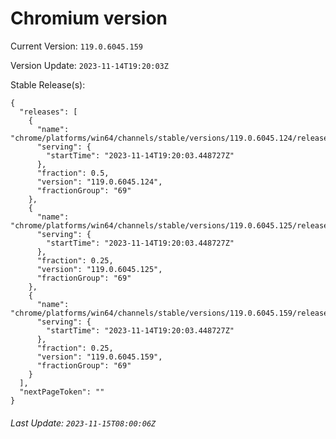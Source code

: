 # Chromium version

Current Version: `119.0.6045.159`

Version Update: `2023-11-14T19:20:03Z`

Stable Release(s):
```
{
  "releases": [
    {
      "name": "chrome/platforms/win64/channels/stable/versions/119.0.6045.124/releases/1699989603",
      "serving": {
        "startTime": "2023-11-14T19:20:03.448727Z"
      },
      "fraction": 0.5,
      "version": "119.0.6045.124",
      "fractionGroup": "69"
    },
    {
      "name": "chrome/platforms/win64/channels/stable/versions/119.0.6045.125/releases/1699989603",
      "serving": {
        "startTime": "2023-11-14T19:20:03.448727Z"
      },
      "fraction": 0.25,
      "version": "119.0.6045.125",
      "fractionGroup": "69"
    },
    {
      "name": "chrome/platforms/win64/channels/stable/versions/119.0.6045.159/releases/1699989603",
      "serving": {
        "startTime": "2023-11-14T19:20:03.448727Z"
      },
      "fraction": 0.25,
      "version": "119.0.6045.159",
      "fractionGroup": "69"
    }
  ],
  "nextPageToken": ""
}
```

###### Last Update: `2023-11-15T08:00:06Z`
        